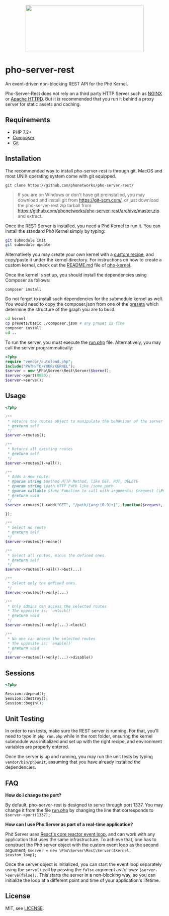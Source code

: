 <p align="center">
  <img width="375" height="150" src="https://github.com/phonetworks/commons-php/raw/master/.github/cover-smaller.png">
</p>

# pho-server-rest

An event-driven non-blocking REST API for the Phở Kernel.

Pho-Server-Rest does not rely on a third party HTTP Server such as [NGINX](https://nginx.org/en/) or [Apache HTTPD](https://httpd.apache.org/). But it is recommended that you run it behind a proxy server for static assets and caching.

## Requirements

* PHP 7.2+
* [Composer](https://getcomposer.org/)
* [Git](https://git-scm.com/)

## Installation

The recommended way to install pho-server-rest is through git. MacOS and most UNIX operating system come with git equipped.

```git clone https://github.com/phonetworks/pho-server-rest/```

> If you are on Windows or don't have git preinstalled, you may download and install git from https://git-scm.com/, 
> or just download the pho-server-rest zip tarball from https://github.com/phonetworks/pho-server-rest/archive/master.zip 
> and extract.

Once the REST Server is installed, you need a Phở Kernel to run it. You can install the standard Phở Kernel simply by typing:

```sh
git submodule init
git submodule update
```

Alternatively you may create your own kernel with a [custom recipe](https://github.com/pho-recipes), and copy/paste it under the kernel directory. For instructions on how to create a custom kernel, check out the [README.md](https://github.com/phonetworks/pho-kernel/blob/master/README.md) file of [pho-kernel](https://github.com/phonetworks/pho-kernel/).

Once the kernel is set up, you should install the dependencies using Composer as follows:

```composer install```

Do not forget to install such dependencies for the submodule kernel as well. You would need to copy the composer.json from one of the [presets](https://github.com/phonetworks/pho-kernel/tree/master/presets) which determine the structure of the graph you are to build.

```sh
cd kernel
cp presets/basic ./composer.json # any preset is fine
composer install
cd ..
```

To run the server, you must execute the [run.php](https://github.com/phonetworks/pho-server-rest/tree/master/run.php) file. Alternatively, you may call the server programmatically:

```php
<?php
require "vendor/autoload.php";
include("PATH/TO/YOUR/KERNEL");
$server = new \Pho\Server\Rest\Server($kernel);
$server->port(8080);
$server->serve();
```

## Usage

```php
<?php

/**
 * Returns the routes object to manipulate the behaviour of the server
 * @return self
 */
$server->routes();

/**
 * Returns all existing routes
 * @return self
 */
$server->routes()->all();

/**
 * Adds a new route:
 * @param string $method HTTP Method, like GET, PUT, DELETE
 * @param string $path HTTP Path like /some_path
 * @param callable $func Function to call with arguments; $request (\Psr\Http\Message\ServerRequestInterface), $response (\React\Http\Response)
 * @return void
 */
$server->routes()->add("GET", "/path/{arg:[0-9]+}", function($request, $response, $arg) {

});

/**
 * Select no route
 * @return self
 */
$server->routes()->none()

/**
 * Select all routes, minus the defined ones.
 * @return self
 */
$server->routes()->all()->but(...)

/**
 * Select only the defined ones.
 */
$server->routes()->only(...)

/**
 * Only admins can access the selected routes
 * The opposite is: `unlock()`
 * @return void
 */
$server->routes()->only(...)->lock()

/**
 * No one can access the selected routes
 * The opposite is: `enable()`
 * @return void
 */
$server->routes()->only(...)->disable()

```

## Sessions

```php
<?php

Session::depend();
Session::destroy();
Session::begin();
```

## Unit Testing

In order to run tests, make sure the REST server is running. For that, you'll need to type in `php run.php` while in the root folder, ensuring the kernel submodule was initialized and set up with the right recipe, and environment variables are properly entered.

Once the server is up and running, you may run the unit tests by typing `vendor/bin/phpunit`, assuming that you have already installed the dependencies.

## FAQ

**How do I change the port?**

By default, pho-server-rest is designed to serve through port 1337. You may change it from the file [run.php](https://github.com/phonetworks/pho-server-rest/blob/master/run.php) by changing the line that corresponds to ```$server->port(1337);```

**How can I use Pho Server as part of a real-time application?**

Phở Server uses [React's core reactor event loop](https://github.com/reactphp/event-loop), and can work with any application that uses the same infrastructure. To achieve that, one has to construct the Phở server object with the custom event loop as the second argument; ```$server = new \Pho\Server\Rest\Server($kernel, $custom_loop);```

Once the server object is initialized, you can start the event loop separately using the `serve()` call by passing the `false` argument as follows: ```$server->serve(false);```. This starts the server in a non-blocking way, so you can initialize the loop at a different point and time of your application's lifetime. 

## License

MIT, see [LICENSE](https://github.com/phonetworks/pho-microkernel/blob/master/LICENSE).
